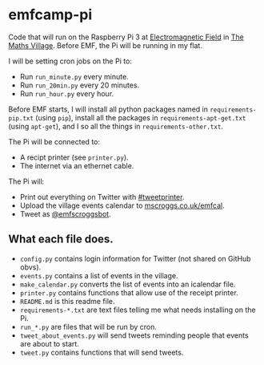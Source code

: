# emfcamp-pi
Code that will run on the Raspberry Pi 3 at
[Electromagnetic Field](http://emfcamp.org) in 
[The Maths Village](https://wiki.emfcamp.org/wiki/Village:The_Maths_Village>).
Before EMF, the Pi will be running in my flat.

I will be setting cron jobs on the Pi to:
- Run `run_minute.py` every minute.
- Run `run_20min.py` every 20 minutes.
- Run `run_hour.py` every hour.

Before EMF starts, I will install all python packages named in
`requirements-pip.txt` (using `pip`), install all the packages in
`requirements-apt-get.txt` (using `apt-get`), and I so all the things
in `requirements-other.txt`.

The Pi will be connected to:
- A recipt printer (see `printer.py`).
- The internet via an ethernet cable.

The Pi will:
- Print out everything on Twitter with [#tweetprinter](https://twitter.com/hashtag/tweetprinter?f=tweets&vertical=default&src=hash).
- Upload the village events calendar to [mscroggs.co.uk/emfcal](http://mscroggs.co.uk/emfcal).
- Tweet as [@emfscroggsbot](https://twitter.com/emfscroggsbot).


## What each file does.
- `config.py` contains login information for Twitter (not shared on GitHub obvs).
- `events.py` contains a list of events in the village.
- `make_calendar.py` converts the list of events into an icalendar file.
- `printer.py` contains functions that allow use of the receipt printer.
- `README.md` is this readme file.
- `requirements-*.txt` are text files telling me what needs installing on the Pi.
- `run_*.py` are files that will be run by cron.
- `tweet_about_events.py` will send tweets reminding people that events are about to start.
- `tweet.py` contains functions that will send tweets.
